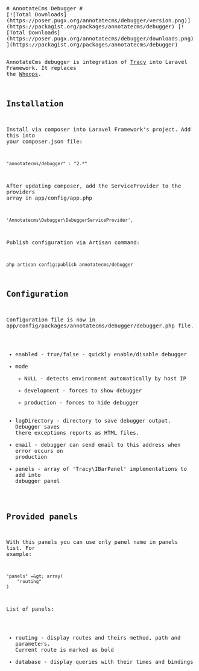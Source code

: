 
<!-- saved from url=(0060)https://raw.github.com/annotatecms/debugger/master/README.md -->
<html><head><meta http-equiv="Content-Type" content="text/html; charset=UTF-8"><style type="text/css"></style></head><body><pre style="word-wrap: break-word; white-space: pre-wrap;"># AnnotateCms Debugger #
[![Total Downloads](https://poser.pugx.org/annotatecms/debugger/version.png)](https://packagist.org/packages/annotatecms/debugger) [![Total Downloads](https://poser.pugx.org/annotatecms/debugger/downloads.png)](https://packagist.org/packages/annotatecms/debugger)

AnnotateCms debugger is integration of [Tracy](https://github.com/nette/tracy "Tracy Github page") into Laravel Framework. It replaces the [Whoops](http://filp.github.io/whoops/).

## Installation ##
Install via composer into Laravel Framework's project. Add this into your composer.json file:	

	"annotatecms/debugger" : "2.*"

After updating composer, add the ServiceProvider to the providers array in app/config/app.php

	'Annotatecms\Debugger\DebuggerServiceProvider',

Publish configuration via Artisan command:

	php artisan config:publish annotatecms/debugger

## Configuration ##

Configuration file is now in app/config/packages/annotatecms/debugger/debugger.php file.

- enabled - true/false - quickly enable/disable debugger
- mode 
	- NULL - detects environment automatically by host IP
	- development - forces to show debugger
	- production - forces to hide debugger
- logDirectory - directory to save debugger output. Debugger saves there exceptions reports as HTML files.
- email - debugger can send email to this address when error occurs on production
- panels - array of 'Tracy\IBarPanel' implementations to add into debugger panel 

## Provided panels ##
With this panels you can use only panel name in panels list. For example:
	
	"panels" =&gt; array(
		"routing"
	)

List of panels:

- routing - display routes and theirs method, path and parameters. Current route is marked as bold
- database - display queries with their times and bindings   
</pre></body></html>